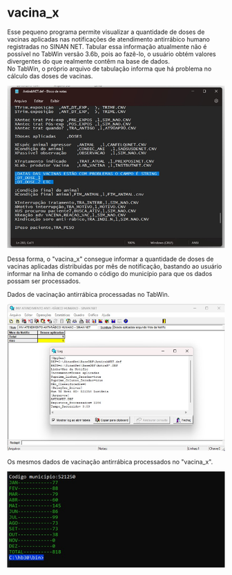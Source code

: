# vacina_x  
Esse pequeno programa permite visualizar a quantidade de doses de vacinas aplicadas nas notificações de atendimento antirrábico humano registradas no SINAN NET. Tabular essa informação atualmente não é possível no TabWin versão 3.6b, pois ao fazê-lo, o 
usuário obtém valores divergentes do que realmente contêm na base de dados.  
No TabWin, o próprio arquivo de tabulação informa que há problema no cálculo das doses de vacinas.  

![x](/img/image3.jpg)

Dessa forma, o "vacina_x" consegue informar a quantidade de doses de vacinas aplicadas distribuidas por mês de notificação, bastando ao usuário informar na linha de comando o código do município para que os dados possam ser processados.  

Dados de vacinação antirrábica processadas no TabWin.  
  
![x](/img/image2.jpg)

Os mesmos dados de vacinação antirrábica processados no "vacina_x".

![x](/img/image1.jpg)  


